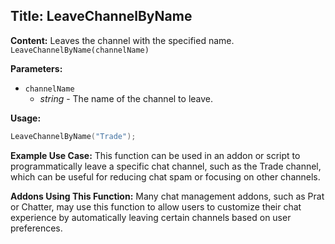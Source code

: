 ## Title: LeaveChannelByName

**Content:**
Leaves the channel with the specified name.
`LeaveChannelByName(channelName)`

**Parameters:**
- `channelName`
  - *string* - The name of the channel to leave.

**Usage:**
```lua
LeaveChannelByName("Trade");
```

**Example Use Case:**
This function can be used in an addon or script to programmatically leave a specific chat channel, such as the Trade channel, which can be useful for reducing chat spam or focusing on other channels.

**Addons Using This Function:**
Many chat management addons, such as Prat or Chatter, may use this function to allow users to customize their chat experience by automatically leaving certain channels based on user preferences.